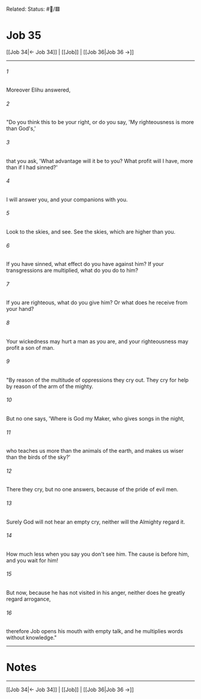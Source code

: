 Related:
Status: #📖/🟥
# Job 35

[[Job 34|← Job 34]] | [[Job]] | [[Job 36|Job 36 →]]
***



###### 1 
Moreover Elihu answered, 

###### 2 
"Do you think this to be your right, or do you say, 'My righteousness is more than God's,' 

###### 3 
that you ask, 'What advantage will it be to you? What profit will I have, more than if I had sinned?' 

###### 4 
I will answer you, and your companions with you. 

###### 5 
Look to the skies, and see. See the skies, which are higher than you. 

###### 6 
If you have sinned, what effect do you have against him? If your transgressions are multiplied, what do you do to him? 

###### 7 
If you are righteous, what do you give him? Or what does he receive from your hand? 

###### 8 
Your wickedness may hurt a man as you are, and your righteousness may profit a son of man. 

###### 9 
"By reason of the multitude of oppressions they cry out. They cry for help by reason of the arm of the mighty. 

###### 10 
But no one says, 'Where is God my Maker, who gives songs in the night, 

###### 11 
who teaches us more than the animals of the earth, and makes us wiser than the birds of the sky?' 

###### 12 
There they cry, but no one answers, because of the pride of evil men. 

###### 13 
Surely God will not hear an empty cry, neither will the Almighty regard it. 

###### 14 
How much less when you say you don't see him. The cause is before him, and you wait for him! 

###### 15 
But now, because he has not visited in his anger, neither does he greatly regard arrogance, 

###### 16 
therefore Job opens his mouth with empty talk, and he multiplies words without knowledge."

---
# Notes


***
[[Job 34|← Job 34]] | [[Job]] | [[Job 36|Job 36 →]]

